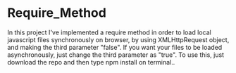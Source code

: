 # Require_Method
In this project I've implemented a require method in order to load local javascript files synchronously on browser, by using XMLHttpRequest object, and making the third parameter "false". If you want your files to be loaded asynchronously, just change the third parameter as "true".
To use this, just download the repo and then type npm install on terminal..
